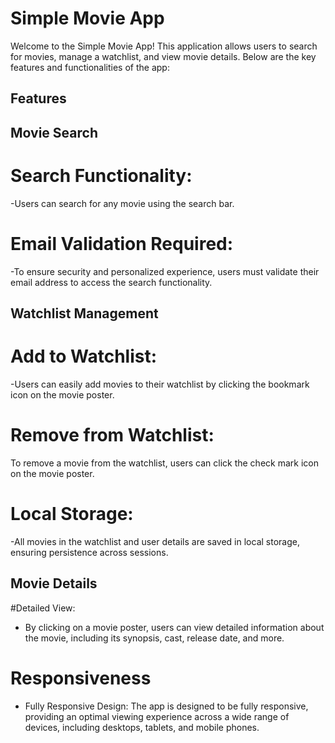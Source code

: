 # Simple Movie App
Welcome to the Simple Movie App! This application allows users to search for movies, manage a watchlist, and view movie details. Below are the key features and functionalities of the app:

## Features
## Movie Search
# Search Functionality:
-Users can search for any movie using the search bar.
# Email Validation Required: 
-To ensure security and personalized experience, users must validate their email address to access the search functionality.
## Watchlist Management
# Add to Watchlist: 
-Users can easily add movies to their watchlist by clicking the bookmark icon on the movie poster.
# Remove from Watchlist: 
To remove a movie from the watchlist, users can click the check mark icon on the movie poster.
# Local Storage: 
-All movies in the watchlist and user details are saved in local storage, ensuring persistence across sessions.
## Movie Details
#Detailed View: 
- By clicking on a movie poster, users can view detailed information about the movie, including its synopsis, cast, release date, and more.
# Responsiveness
- Fully Responsive Design: The app is designed to be fully responsive, providing an optimal viewing experience across a wide range of devices, including desktops, tablets, and mobile phones.
